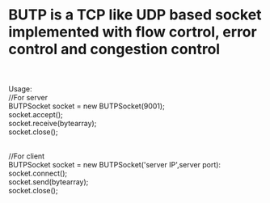 BUTP is a TCP like UDP based socket implemented with flow cortrol, error control and congestion control<br />
====

<br /><br />Usage:<br />
//For server<br />
BUTPSocket socket = new BUTPSocket(9001);<br />
socket.accept();<br />
socket.receive(bytearray);<br />
socket.close();<br /><br />

//For client<br />
BUTPSocket socket = new BUTPSocket('server IP',server port):<br />
socket.connect();<br />
socket.send(bytearray);<br />
socket.close();<br />